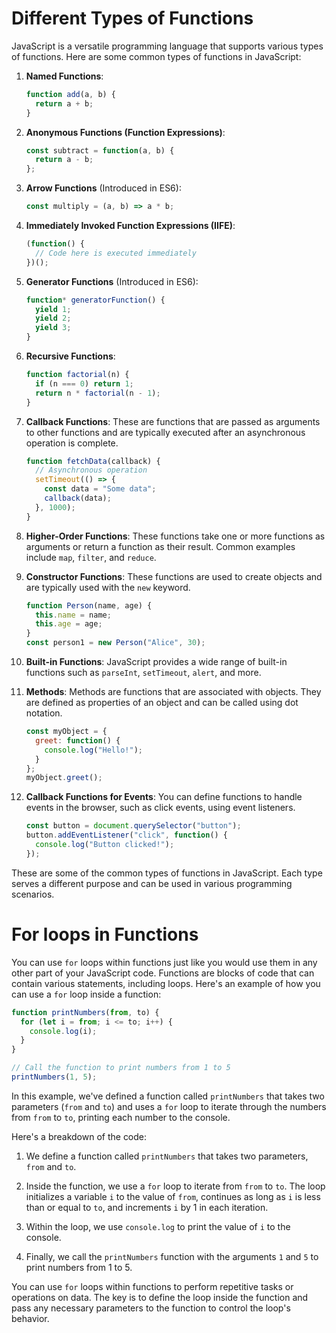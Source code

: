 
# Different Types of Functions 

JavaScript is a versatile programming language that supports various types of functions. Here are some common types of functions in JavaScript:

1. **Named Functions**:
   ```javascript
   function add(a, b) {
     return a + b;
   }
   ```

2. **Anonymous Functions (Function Expressions)**:
   ```javascript
   const subtract = function(a, b) {
     return a - b;
   };
   ```

3. **Arrow Functions** (Introduced in ES6):
   ```javascript
   const multiply = (a, b) => a * b;
   ```

4. **Immediately Invoked Function Expressions (IIFE)**:
   ```javascript
   (function() {
     // Code here is executed immediately
   })();
   ```

5. **Generator Functions** (Introduced in ES6):
   ```javascript
   function* generatorFunction() {
     yield 1;
     yield 2;
     yield 3;
   }
   ```

6. **Recursive Functions**:
   ```javascript
   function factorial(n) {
     if (n === 0) return 1;
     return n * factorial(n - 1);
   }
   ```

7. **Callback Functions**:
   These are functions that are passed as arguments to other functions and are typically executed after an asynchronous operation is complete.
   ```javascript
   function fetchData(callback) {
     // Asynchronous operation
     setTimeout(() => {
       const data = "Some data";
       callback(data);
     }, 1000);
   }
   ```

8. **Higher-Order Functions**:
   These functions take one or more functions as arguments or return a function as their result. Common examples include `map`, `filter`, and `reduce`.

9. **Constructor Functions**:
   These functions are used to create objects and are typically used with the `new` keyword.
   ```javascript
   function Person(name, age) {
     this.name = name;
     this.age = age;
   }
   const person1 = new Person("Alice", 30);
   ```

10. **Built-in Functions**:
    JavaScript provides a wide range of built-in functions such as `parseInt`, `setTimeout`, `alert`, and more.

11. **Methods**:
    Methods are functions that are associated with objects. They are defined as properties of an object and can be called using dot notation.
    ```javascript
    const myObject = {
      greet: function() {
        console.log("Hello!");
      }
    };
    myObject.greet();
    ```

12. **Callback Functions for Events**:
    You can define functions to handle events in the browser, such as click events, using event listeners.
    ```javascript
    const button = document.querySelector("button");
    button.addEventListener("click", function() {
      console.log("Button clicked!");
    });
    ```

These are some of the common types of functions in JavaScript. Each type serves a different purpose and can be used in various programming scenarios.

# For loops in Functions

You can use `for` loops within functions just like you would use them in any other part of your JavaScript code. Functions are blocks of code that can contain various statements, including loops. Here's an example of how you can use a `for` loop inside a function:

```javascript
function printNumbers(from, to) {
  for (let i = from; i <= to; i++) {
    console.log(i);
  }
}

// Call the function to print numbers from 1 to 5
printNumbers(1, 5);
```

In this example, we've defined a function called `printNumbers` that takes two parameters (`from` and `to`) and uses a `for` loop to iterate through the numbers from `from` to `to`, printing each number to the console.

Here's a breakdown of the code:

1. We define a function called `printNumbers` that takes two parameters, `from` and `to`.

2. Inside the function, we use a `for` loop to iterate from `from` to `to`. The loop initializes a variable `i` to the value of `from`, continues as long as `i` is less than or equal to `to`, and increments `i` by 1 in each iteration.

3. Within the loop, we use `console.log` to print the value of `i` to the console.

4. Finally, we call the `printNumbers` function with the arguments `1` and `5` to print numbers from 1 to 5.

You can use `for` loops within functions to perform repetitive tasks or operations on data. The key is to define the loop inside the function and pass any necessary parameters to the function to control the loop's behavior.

